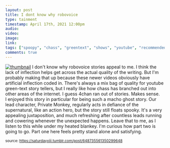 ```yaml
---
layout: post
title: I dont know why robovoice
type: tainment
timestamp: April 17th, 2021 12:00pm
audio: 
video: 
image: 
link: 
tags: ["spoopy", "chass", "greentext", "shows", "youtube", "recommended", "Youtube"]
comments: true
---
```


[![thumbnail](http://i3.ytimg.com/vi/BqBS3AyFPCY/hqdefault.jpg)](https://www.youtube.com/watch?v=BqBS3AyFPCY)
I don't know why robovoice stories appeal to me.  I think the lack of inflection helps get across the actual quality of the writing.  But I'm probably making that up because these newer videos obviously have artificial inflection coded in.
There's always a mix bag of quality for youtube green-text story tellers, but I really like how chass has branched out into other areas of the internet.  I guess 4chan ran out of stories.  Makes sense.  
I enjoyed this story in particular for being such a macho ghost story.  Our lead character, Private Monkey, regularly acts in defiance of the supernatural, like an action hero, but the story still floats spooky.  It's a very appealing juxtaposition, and much refreshing after countless leads running and cowering whenever the unexpected happens.  Leave that to me, as I listen to this while under my heated blankey.
I'm curious how part two is going to go.  Part one here feels pretty stand alone and satisfying.
  
<small>source: https://saturdayxiii.tumblr.com/post/648735561350299648</small>